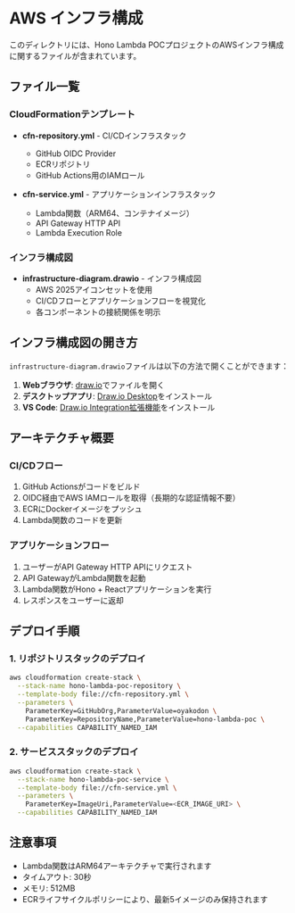 # AWS インフラ構成

このディレクトリには、Hono Lambda POCプロジェクトのAWSインフラ構成に関するファイルが含まれています。

## ファイル一覧

### CloudFormationテンプレート

- **cfn-repository.yml** - CI/CDインフラスタック
  - GitHub OIDC Provider
  - ECRリポジトリ
  - GitHub Actions用のIAMロール

- **cfn-service.yml** - アプリケーションインフラスタック
  - Lambda関数（ARM64、コンテナイメージ）
  - API Gateway HTTP API
  - Lambda Execution Role

### インフラ構成図

- **infrastructure-diagram.drawio** - インフラ構成図
  - AWS 2025アイコンセットを使用
  - CI/CDフローとアプリケーションフローを視覚化
  - 各コンポーネントの接続関係を明示

## インフラ構成図の開き方

`infrastructure-diagram.drawio`ファイルは以下の方法で開くことができます：

1. **Webブラウザ**: [draw.io](https://app.diagrams.net/)でファイルを開く
2. **デスクトップアプリ**: [Draw.io Desktop](https://github.com/jgraph/drawio-desktop)をインストール
3. **VS Code**: [Draw.io Integration拡張機能](https://marketplace.visualstudio.com/items?itemName=hediet.vscode-drawio)をインストール

## アーキテクチャ概要

### CI/CDフロー
1. GitHub Actionsがコードをビルド
2. OIDC経由でAWS IAMロールを取得（長期的な認証情報不要）
3. ECRにDockerイメージをプッシュ
4. Lambda関数のコードを更新

### アプリケーションフロー
1. ユーザーがAPI Gateway HTTP APIにリクエスト
2. API GatewayがLambda関数を起動
3. Lambda関数がHono + Reactアプリケーションを実行
4. レスポンスをユーザーに返却

## デプロイ手順

### 1. リポジトリスタックのデプロイ

```bash
aws cloudformation create-stack \
  --stack-name hono-lambda-poc-repository \
  --template-body file://cfn-repository.yml \
  --parameters \
    ParameterKey=GitHubOrg,ParameterValue=oyakodon \
    ParameterKey=RepositoryName,ParameterValue=hono-lambda-poc \
  --capabilities CAPABILITY_NAMED_IAM
```

### 2. サービススタックのデプロイ

```bash
aws cloudformation create-stack \
  --stack-name hono-lambda-poc-service \
  --template-body file://cfn-service.yml \
  --parameters \
    ParameterKey=ImageUri,ParameterValue=<ECR_IMAGE_URI> \
  --capabilities CAPABILITY_NAMED_IAM
```

## 注意事項

- Lambda関数はARM64アーキテクチャで実行されます
- タイムアウト: 30秒
- メモリ: 512MB
- ECRライフサイクルポリシーにより、最新5イメージのみ保持されます

